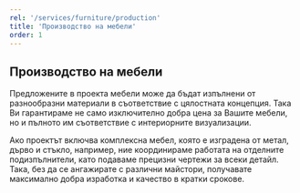 ```yaml
---
rel: '/services/furniture/production'
title: 'Производство на мебели'
order: 1
---
```

## Производство на **мебели**
Предложените в проекта мебели може да бъдат изпълнени от разнообразни материали в съответствие с цялостната концепция. Така Ви гарантираме не само изключително добра цена за Вашите мебели, но и пълното им съответствие с интериорните визуализации.

Ако проектът включва комплексна мебел, която е изградена от метал, дърво и стъкло, например, ние координираме работата на отделните подизпълнители, като подаваме прецизни чертежи за всеки детайл. Така, без да се ангажирате с различни майстори, получавате максимално добра изработка и качество в кратки срокове.